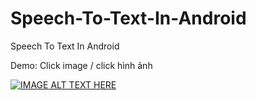 # Speech-To-Text-In-Android
Speech To Text In Android

Demo: Click image / click hình ảnh

[![IMAGE ALT TEXT HERE](https://img.youtube.com/vi/tcKwWE0dc94/0.jpg)](https://www.youtube.com/watch?v=tcKwWE0dc94)
